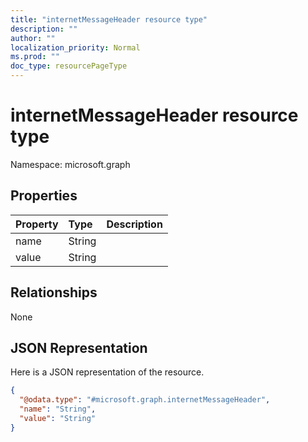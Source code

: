 ```yaml
---
title: "internetMessageHeader resource type"
description: ""
author: ""
localization_priority: Normal
ms.prod: ""
doc_type: resourcePageType
---
```


# internetMessageHeader resource type


Namespace: microsoft.graph



## Properties
|Property|Type|Description|
|:---|:---|:---|
|name|String||
|value|String||

## Relationships
None

## JSON Representation
Here is a JSON representation of the resource.
<!-- {
  "blockType": "resource",
  "@odata.type": "microsoft.graph.internetMessageHeader"
}
-->
``` json
{
  "@odata.type": "#microsoft.graph.internetMessageHeader",
  "name": "String",
  "value": "String"
}
```

